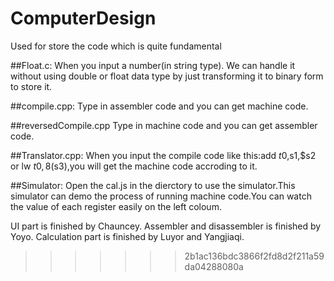# ComputerDesign
Used for store the code which is quite fundamental

##Float.c: 
When you input a number(in string type). We can handle it 
without using double or float data type by just transforming it to binary form to store it.

##compile.cpp:
Type in assembler code and you can get machine code.

##reversedCompile.cpp
Type in machine code and you can get assembler code.

##Translator.cpp:
When you input the compile code like this:add $t0,$s1,$s2 or lw $t0,8($s3),you will get the 
machine code accroding to it.

##Simulator:
Open the cal.js in the dierctory to use the simulator.This simulator can demo the process of 
running machine code.You can watch the value of each register easily on the left coloum.

UI part is finished by Chauncey. Assembler and disassembler is finished by Yoyo.
Calculation part is finished by Luyor and Yangjiaqi.
>>>>>>> 2b1ac136bdc3866f2fd8d2f211a59da04288080a
